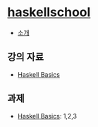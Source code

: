 # [haskellschool](http://kseo.github.io/haskellschool/)
* [소개][intro]

## 강의 자료
* [Haskell Basics][haskell-basics]

## 과제
* [Haskell Basics][basics-hw]: 1,2,3

[intro]: https://gamecodingschool.org/2016/05/01/%ED%95%98%EC%8A%A4%EC%BC%80-%ED%95%99%EA%B5%90-%EA%B0%95%EC%9D%98%EB%A5%BC-%EC%A4%80%EB%B9%84%ED%95%98%EB%A9%B0/
[haskell-basics]: http://www.slideshare.net/skyul1/ss-62007489
[basics-hw]: http://www.seas.upenn.edu/~cis194/lectures.html
